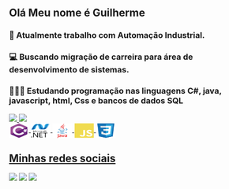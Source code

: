 ## Olá Meu nome é Guilherme

### 🤖 Atualmente trabalho com Automação Industrial.
### 💻 Buscando migração de carreira para área de desenvolvimento de sistemas.
### 👨🏿‍💻 Estudando programação nas linguagens C#, java, javascript, html, Css e bancos de dados SQL




<div>
  <a href="https://github.com/guilhermemgoncalves">
  <img height="150em" src="https://github-readme-stats.vercel.app/api?username=guilhermemgoncalves&show_icons=true&theme=dark&include_all_commits=true&count_private=true"/>
  <img height="150em" src="https://github-readme-stats.vercel.app/api/top-langs/?username=guilhermemgoncalves&layout=compact&langs_count=7&theme=dark"/>
</div>
    <div>
<img align="center" alt="Gui-Csharp" height="30" width="40" src="https://raw.githubusercontent.com/devicons/devicon/master/icons/csharp/csharp-original.svg">  
<img align="center" alt="Gui-DotNet" height="30" width="40" src="https://raw.githubusercontent.com/devicons/devicon/master/icons/dot-net/dot-net-original-wordmark.svg"> 
<img align="center" alt="Gui-Java" height="30" width="40" src="https://raw.githubusercontent.com/devicons/devicon/master/icons/java/java-original-wordmark.svg">
<img align="center" alt="Gui-Js" height="30" width="40" src="https://raw.githubusercontent.com/devicons/devicon/master/icons/javascript/javascript-plain.svg">
<img align="center" alt="Gui-CSS" height="30" width="40" src="https://raw.githubusercontent.com/devicons/devicon/master/icons/css3/css3-original.svg">

<div>

  ## Minhas redes sociais
  <div> 
  <a href="https://www.linkedin.com/in/guilhermemgoncalves2" target="_blank"><img src="https://img.shields.io/badge/-LinkedIn-%230077B5?style=for-the-badge&logo=linkedin&logoColor=white" target="_blank"></a> 
  <a href="https://www.instagram.com/_guimarciano/" target="_blank"><img src="https://img.shields.io/badge/-Instagram-%23E4405F?style=for-the-badge&logo=instagram&logoColor=white" target="_blank"></a>
  <a href = "mailto:guimarcgoncalves@gmail.com"><img src="https://img.shields.io/badge/-Gmail-%23333?style=for-the-badge&logo=gmail&logoColor=white" target="_blank"></a>
  </div>


<!--
**guilhermemgoncalves/guilhermemgoncalves** is a ✨ _special_ ✨ repository because its `README.md` (this file) appears on your GitHub profile.

Here are some ideas to get you started:

- 🔭 I’m currently working on ...
- 🌱 I’m currently learning ...
- 👯 I’m looking to collaborate on ...
- 🤔 I’m looking for help with ...
- 💬 Ask me about ...
- 📫 How to reach me: ...
- 😄 Pronouns: ...
- ⚡ Fun fact: ...
-->
